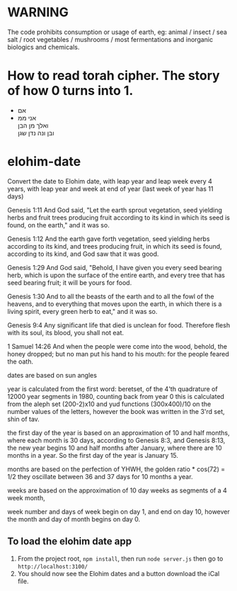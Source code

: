 # WARNING

The code prohibits consumption or usage of earth, eg: animal / insect / sea salt / root vegetables / mushrooms / most fermentations and inorganic biologics and chemicals.

# How to read torah cipher. The story of how 0 turns into 1.

-   אם
-   אני ממ  
    ואלך מן הבן  
    ובן ונה נדן שגן

# elohim-date

Convert the date to Elohim date, with leap year and leap week every 4 years, with leap year and week at end of year (last week of year has 11 days)

Genesis 1:11 And God said, "Let the earth sprout vegetation, seed yielding herbs and fruit trees producing fruit according to its kind in which its seed is found, on the earth," and it was so.

Genesis 1:12 And the earth gave forth vegetation, seed yielding herbs according to its kind, and trees producing fruit, in which its seed is found, according to its kind, and God saw that it was good.

Genesis 1:29 And God said, "Behold, I have given you every seed bearing herb, which is upon the surface of the entire earth, and every tree that has seed bearing fruit; it will be yours for food.

Genesis 1:30 And to all the beasts of the earth and to all the fowl of the heavens, and to everything that moves upon the earth, in which there is a living spirit, every green herb to eat," and it was so.

Genesis 9:4 Any significant life that died is unclean for food. Therefore flesh with its soul, its blood, you shall not eat.

1 Samuel 14:26 And when the people were come into the wood, behold, the honey dropped; but no man put his hand to his mouth: for the people feared the oath.

dates are based on sun angles

year is calculated from the first word: beretset, of the 4'th quadrature of 12000 year segments in 1980, counting back from year 0
this is calculated from the aleph set (200-2)x10 and yud functions (300x400)/10 on the number values of the letters, however the book was written in the 3'rd set, shin of tav.

the first day of the year is based on an approximation of 10 and half months, where each month is 30 days, according to Genesis 8:3, and Genesis 8:13, the new year begins 10 and half months after January, where there are 10 months in a year. So the first day of the year is January 15.

months are based on the perfection of YHWH, the golden ratio \* cos(72) = 1/2
they oscillate between 36 and 37 days for 10 months a year.

weeks are based on the approximation of 10 day weeks as segments of a 4 week month,

week number and days of week begin on day 1, and end on day 10, however the month and day of month begins on day 0.

## To load the elohim date app

1. From the project root, `npm install`, then run `node server.js` then go to `http://localhost:3100/`
2. You should now see the Elohim dates and a button download the iCal file.
